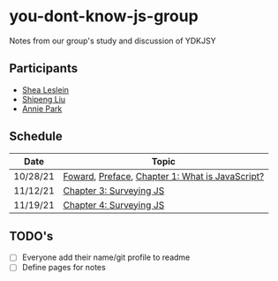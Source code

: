 # you-dont-know-js-group
Notes from our group's study and discussion of YDKJSY

## Participants
- [Shea Leslein](https://github.com/sleslein)
- [Shipeng Liu](https://github.com/shipengliu)
- [Annie Park](https://github.com/hsiaoipark)


## Schedule
|Date|Topic|
|---|---|
|10/28/21|[Foward](https://github.com/getify/You-Dont-Know-JS/blob/2nd-ed/get-started/foreword.md), [Preface](https://github.com/getify/You-Dont-Know-JS/blob/2nd-ed/preface.md), [Chapter 1: What is JavaScript?](https://github.com/getify/You-Dont-Know-JS/blob/2nd-ed/get-started/ch1.md)|
|11/12/21|[Chapter 3: Surveying JS](https://github.com/getify/You-Dont-Know-JS/blob/2nd-ed/get-started/ch3.md)|
|11/19/21|[Chapter 4: Surveying JS](https://github.com/getify/You-Dont-Know-JS/blob/2nd-ed/get-started/ch4.md)|

## TODO's
- [ ] Everyone add their name/git profile to readme
- [ ] Define pages for notes
